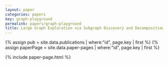 ```yaml
---
layout: paper
categories: papers
key: graph-playground
permalink: papers/graph-playground
title: Large Graph Exploration via Subgraph Discovery and Decomposition
---
```


{% assign pub = site.data.publications | where:"id", page.key | first %}
{% assign paperPage = site.data.paper-pages | where:"id", page.key | first %}

{% include paper-page.html %}